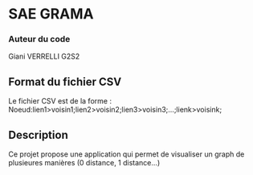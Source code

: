# SAE GRAMA

### Auteur du code 
Giani VERRELLI G2S2


## Format du fichier CSV

Le fichier CSV est de la forme : 
Noeud:lien1>voisin1;lien2>voisin2;lien3>voisin3;...;lienk>voisink;

## Description
Ce projet propose une application qui permet de visualiser un graph de plusieures manières (0 distance, 1 distance...)

